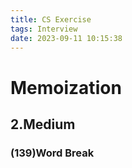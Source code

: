 ```yaml
---
title: CS Exercise
tags: Interview
date: 2023-09-11 10:15:38
---
```


# Memoization

##   2.Medium

###   (139)Word Break

